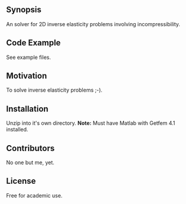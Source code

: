 ## Synopsis

An solver for 2D inverse elasticity problems involving incompressibility.

## Code Example

See example files.

## Motivation

To solve inverse elasticity problems ;-).

## Installation

Unzip into it's own directory. **Note:** Must have Matlab with Getfem 4.1 installed.

## Contributors

No one but me, yet.

## License

Free for academic use.
